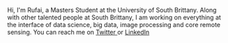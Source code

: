 Hi, I'm Rufai, a Masters Student at the University of South Brittany. 
Along with other talented people at South Brittany, I am working on everything at the interface of data science, big data, image processing and core remote sensing. You can reach me on <a href = "https://twitter.com/ro_balogun">Twitter </a> or <a href = "https://www.linkedin.com/in/rufai-omowunmi-balogun-871a8b12a/">LinkedIn </a>
